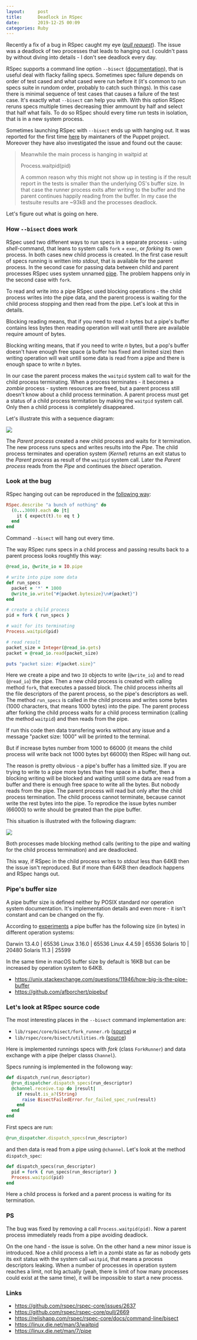 ```yaml
---
layout:     post
title:      Deadlock in RSpec
date:       2019-12-25 00:09
categories: Ruby
---
```


Recently a fix of a bug in RSpec caught my eye ([_pull
request_](https://github.com/rspec/rspec-core/pull/2669)). The issue was
a deadlock of two processes that leads to hanging out. I couldn't pass
by without diving into details - I don't see deadlock every day.

RSpec supports a command line option `--bisect`
([documentation](https://relishapp.com/rspec/rspec-core/docs/command-line/bisect)),
that is useful deal with flacky failing specs. Sometimes spec failure
depends on order of test cased and what cased were run before it (it's
common to run specs suite in rundom order, probably to catch such
things). In this case there is minimal sequence of test cases that
causes a failure of the test case. It's exactly what `--bisect` can help
you with. With this option RSpec reruns specs multiple times decreasing
thier ammount by half and select that half what fails. To do so RSpec
should every time run tests in isolation, that is in a new system
process.

Sometimes launching RSpec with `--bisect` ends up with hanging out. It
was reported for the first time
[here](https://github.com/rspec/rspec-core/issues/2637) by maintaners of
the Puppet project. Moreover they have also investigated the issue and
found out the cause:

> Meanwhile the main process is hanging in waitpid at
>
> Process.waitpid(pid)
>
> A common reason why this might not show up in testing is if the result
> report in the tests is smaller than the underlying OS's buffer size. In
> that case the runner process exits after writing to the buffer and the
> parent continues happily reading from the buffer. In my case the
> testsuite results are ~93kB and the processes deadlock.

Let's figure out what is going on here.


### How `--bisect` does work

RSpec used two diffenent ways to run specs in a separate process - using
*shell*-command, that leans to system calls `fork` + `exec`, or
_forking_ its own process. In both cases new child process is created.
In the first case result of specs running is written into _stdout_, that
is available for the parent process. In the second case for passing data
between child and parent processes RSpec uses system unnamed
[pipe](https://linux.die.net/man/7/pipe). The problem happens only in
the second case with `fork`.

To read and write into a pipe RSpec used blocking operations - the child
process writes into the pipe data, and the parent process is waiting for
the child process stopping and then read from the pipe. Let's look at
this in details.

Blocking reading means, that if you need to read _n_ bytes but a pipe's
buffer contains less bytes then reading operation will wait untill there
are available require amount of bytes.

Blocking writing means, that if you need to write _n_ bytes, but a pop's
buffer doesn't have enough free space (a buffer has fixed and limited
size) then writing operation will wait untill some data is read from a
pipe and there is enough space to write _n_ bytes.

In our case the parent process makes the `waitpid` system call to wait
for the child process terminating. When a process terminates - it
becomes a _zombie_ process - system resources are freed, but a parent
process still doesn't know about a child process termination. A parent
process must get a status of a child process termitation by making the
`waitpid` system call. Only then a child process is completely
disappeared.

Let's illustrate this with a sequence diagram:

<img src="/assets/images/2019-12-25-deadlock-in-rspec/success.svg"/>

The _Parent process_ created a new child process and waits for it
termination. The new process runs specs and writes results into the
_Pipe_. The child process terminates and operation system (_Kernel_)
returns an exit status to the _Parent process_ as result of the
`waitpid` system call. Later the _Parent process_ reads from the _Pipe_
and continues the _bisect_ operation.


### Look at the bug

RSpec hanging out can be reproduced in the [following
way](https://github.com/benoittgt/rspec_repro_bisect_deadlock):

```ruby
RSpec.describe "a bunch of nothing" do
  (0...3000).each do |t|
    it { expect(t).to eq t }
  end
end
```

Command `--bisect` will hang out every time.

The way RSpec runs specs in a child process and passing results back to
a parent process looks roughtly this way:

```ruby
@read_io, @write_io = IO.pipe

# write into pipe some data
def run_specs
  packet = '*' * 1000
  @write_io.write("#{packet.bytesize}\n#{packet}")
end

# create a child process
pid = fork { run_specs }

# wait for its terminating
Process.waitpid(pid)

# read result
packet_size = Integer(@read_io.gets)
packet = @read_io.read(packet_size)

puts "packet size: #{packet.size}"
```

Here we create a pipe and two `IO` objects to write (`@write_io`) and to
read (`@read_io`) the pipe. Then a new child process is created with
calling method `fork`, that executes a passed block. The child process
inherits all the file descriptors of the parent process, so the pipe's
descriptors as well. The method `run_specs` is called in the child
process and writes some bytes (1000 characters, that means 1000 bytes)
into the pipe. The parent process after forking the child process waits
for a child process termination (calling the method `waitpid`) and then
reads from the pipe.

If run this code then data transfering works without any issue and a
message "packet size: 1000" will be printed to the terminal.

But if increase bytes number from 1000 to 66000 (it means the child
process will write back not 1000 bytes byt 66000) then RSpec will hang
out.

The reason is pretty obvious - a pipe's buffer has a limitted size. If
you are trying to write to a pipe more bytes than free space in a
buffer, then a blocking writing will be blocked and waiting untill some
data are read from a buffer and there is enough free space to write all
the bytes. But nobody reads from the pipe. The parent process will read
but only after the child process termination. The child process cannot
terminate, because cannot write the rest bytes into the pipe. To
reprodice the issue bytes number (66000) to write should be greated than
the pipe buffer.

This situation is illustrated with the following diagram:

<img src="/assets/images/2019-12-25-deadlock-in-rspec/deadlock.svg"/>

Both processes made blocking method calls (writing to the pipe and
waiting for the child process termination) and are deadlocked.

This way, if RSpec in the child process writes to _stdout_ less than
64KB then the issue isn't reproduced. But if more than 64KB then
deadlock happens and RSpec hangs out.


### Pipe's buffer size

A pipe buffer size is defined neither by POSIX standard nor operation
system documentation. It's implementation details and even more - it
isn't constant and can be changed on the fly.

According to [experiments](https://github.com/afborchert/pipebuf) a
pipe buffer has the following size (in bytes) in different operation
systems:

Darwin 13.4.0	|	65536
Linux 3.16.0	|	65536
Linux 4.4.59	|	65536
Solaris 10	|	20480
Solaris 11.3	|	25599

In the same time in macOS buffer size by default is 16KB but can be
increased by operation system to 64KB.

- <https://unix.stackexchange.com/questions/11946/how-big-is-the-pipe-buffer>
- <https://github.com/afborchert/pipebuf>


### Let's look at RSpec source code

The most interesting places in the `--bisect` command implementation
are:

- `lib/rspec/core/bisect/fork_runner.rb` ([source](https://github.com/rspec/rspec-core/blob/v3.9.0/lib/rspec/core/bisect/fork_runner.rb)) и
- `lib/rspec/core/bisect/utilities.rb` ([source](https://github.com/rspec/rspec-core/blob/v3.9.0/lib/rspec/core/bisect/utilities.rb))

Here is implemented runnings specs with _fork_ (class `ForkRunner`) and
data exchange with a pipe (helper classs `Channel`).

Specs running is implemented in the followong way:

```ruby
def dispatch_run(run_descriptor)
  @run_dispatcher.dispatch_specs(run_descriptor)
  @channel.receive.tap do |result|
    if result.is_a?(String)
      raise BisectFailedError.for_failed_spec_run(result)
    end
  end
end
```

First specs are run:

```ruby
@run_dispatcher.dispatch_specs(run_descriptor)
```

and then data is read from a pipe using `@channel`. Let's look at the
method `dispatch_spec`:

```ruby
def dispatch_specs(run_descriptor)
  pid = fork { run_specs(run_descriptor) }
  Process.waitpid(pid)
end
```

Here a child process is forked and a parent process is waiting for its
termination.


### PS

The bug was fixed by removing a call `Process.waitpid(pid)`. Now a
parent process immediately reads from a pipe avoiding deadlock.

On the one hand - the issue is solve. On the other hand a new minor
issue is introduced. Noe a child process a left in a zombi state as far
as nobody gets its exit status with the system call `waitpid`, that
means a process descriptors leaking. When a number of processes in
operation system reaches a limit, not big actually (yeah, there is limit
of how many processes could exist at the same time), it will be
impossible to start a new process.


### Links

- <https://github.com/rspec/rspec-core/issues/2637>
- <https://github.com/rspec/rspec-core/pull/2669>
- <https://relishapp.com/rspec/rspec-core/docs/command-line/bisect>
- <https://linux.die.net/man/3/waitpid>
- <https://linux.die.net/man/7/pipe>
